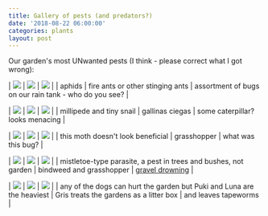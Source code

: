 ```yaml
---
title: Gallery of pests (and predators?)
date: '2018-08-22 06:00:00'
categories: plants
layout: post
---
```


Our garden's most UNwanted pests (I think - please correct what I got wrong):

| [![](/images/pests/aphids_.jpg)](/images/pests/aphids.jpg) | [![](/images/pests/ants_.jpg)](/images/pests/ants.jpg) | [![](/images/pests/bugs_.jpg)](/images/pests/bugs.jpg) |
|  aphids  |    fire ants or other stinging ants  |  assortment of bugs on our rain tank - who do you see?  |


| [![](/images/pests/millipede_snail_.jpg)](/images/pests/millipede_snail.jpg) | [![](/images/pests/grubs_.jpg)](/images/pests/grubs.jpg) | [![](/images/pests/caterpillar_.jpg)](/images/pests/caterpillar.jpg) |
|  millipede and tiny snail  |  gallinas ciegas  |  some caterpillar? looks menacing  |


|  [![](/images/pests/moth_.jpg)](/images/pests/moth.jpg)  | [![](/images/pests/grasshopper_.jpg)](/images/pests/grasshopper.jpg) | [![](/images/pests/bug_shell_.jpg)](/images/pests/bug_shell.jpg) |
|  this moth doesn't look beneficial  |  grasshopper  |  what was this bug?  |


| [![](/images/pests/parasite_.jpg)](/images/pests/parasite.jpg) | [![](/images/pests/bindweed_grasshopper_.jpg)](/images/pests/.bindweed_grasshopperjpg) | [![](/images/pests/gravel_.jpg)](/images/pests/gravel.jpg) |
|  mistletoe-type parasite, a pest in trees and bushes, not garden  |  bindweed and grasshopper  |  [gravel drowning](https://reverdecer.annalisagross.com/2018/08/06/level-ground/)  |


| [![](/images/pests/dogs_.jpg)](/images/pests/dogs.jpg) | [![](/images/pests/gris_.jpg)](/images/pests/gris.jpg) |  [![](/images/pests/tapeworm_.jpg)](/images/pests/tapeworm.jpg) |
|  any of the dogs can hurt the garden but Puki and Luna are the heaviest  |  Gris treats the gardens as a litter box  |  and leaves tapeworms  |